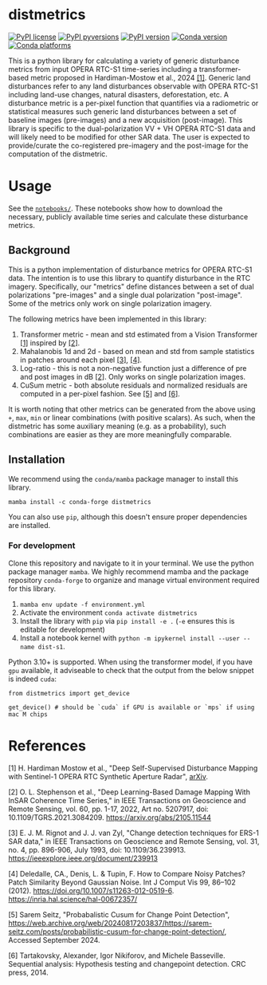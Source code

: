# distmetrics 

[![PyPI license](https://img.shields.io/pypi/l/distmetrics.svg)](https://pypi.python.org/pypi/distmetrics/)
[![PyPI pyversions](https://img.shields.io/pypi/pyversions/distmetrics.svg)](https://pypi.python.org/pypi/distmetrics/)
[![PyPI version](https://img.shields.io/pypi/v/distmetrics.svg)](https://pypi.python.org/pypi/distmetrics/)
[![Conda version](https://img.shields.io/conda/vn/conda-forge/distmetrics)](https://anaconda.org/conda-forge/distmetrics)
[![Conda platforms](https://img.shields.io/conda/pn/conda-forge/distmetrics)](https://anaconda.org/conda-forge/distmetrics)

This is a python library for calculating a variety of generic disturbance metrics from input OPERA RTC-S1 time-series including a transformer-based metric proposed in Hardiman-Mostow et al., 2024 [[1]](#1).
Generic land disturbances refer to any land disturbances observable with OPERA RTC-S1 including land-use changes, natural disasters, deforestation, etc.
A disturbance metric is a per-pixel function that quantifies via a radiometric or statistical measures such generic land disturbances between a set of baseline images (pre-images) and a new acquisition (post-image).
This library is specific to the dual-polarization VV $+$ VH OPERA RTC-S1 data and will likely need to be modified for other SAR data.
The user is expected to provide/curate the co-registered pre-imagery and the post-image for the computation of the distmetric.

# Usage

See the [`notebooks/`](notebooks/). 
These notebooks show how to download the necessary, publicly available time series and calculate these disturbance metrics.


## Background

This is a python implementation of disturbance metrics for OPERA RTC-S1 data. The intention is to use this library to quantify disturbance in the RTC imagery. Specifically, our "metrics" define distances between a set of dual polarizations "pre-images" and a single dual polarization "post-image". Some of the metrics only work on single polarization imagery.

The following metrics have been implemented in this library:

1. Transformer metric - mean and std estimated from a Vision Transformer [[1]](#1) inspired by [[2]](#2).
2. Mahalanobis 1d and 2d  - based on mean and std from sample statistics in patches around each pixel [[3]](#3), [[4]](#4).
3. Log-ratio - this is not a non-negative function just a difference of pre and post images in dB [[2]](#1). Only works on single polarization images.
4. CuSum metric - both absolute residuals and normalized residuals are computed in a per-pixel fashion. See [[5]](#5) and [[6]](#6).

It is worth noting that other metrics can be generated from the above using `+`, `max`, `min` or linear combinations (with positive scalars). As such, when the distmetric has some auxiliary meaning (e.g. as a probability), such combinations are easier as they are more meaningfully comparable.

## Installation

We recommend using the `conda/mamba` package manager to install this library.

```
mamba install -c conda-forge distmetrics
```

You can also use `pip`, although this doesn't ensure proper dependencies are installed.


### For development

Clone this repository and navigate to it in your terminal. We use the python package manager `mamba`. We highly recommend mamba and the package repository `conda-forge` to organize and manage virtual environment required for this library.

1. `mamba env update -f environment.yml`
2. Activate the environment `conda activate distmetrics`
3. Install the library with `pip` via `pip install -e .` (`-e` ensures this is editable for development)
4. Install a notebook kernel with `python -m ipykernel install --user --name dist-s1`.

Python 3.10+ is supported. When using the transformer model, if you have `gpu` available, it adviseable to check that the output from the below snippet is indeed `cuda`:

```
from distmetrics import get_device

get_device() # should be `cuda` if GPU is available or `mps` if using mac M chips
```

# References

<a id=1>[1]</a> H. Hardiman Mostow et al., "Deep Self-Supervised Disturbance Mapping with Sentinel-1 OPERA RTC Synthetic Aperture Radar", [arXiv](https://arxiv.org/abs/2409.15568).

<a id=2>[2]</a> O. L. Stephenson et al., "Deep Learning-Based Damage Mapping With InSAR Coherence Time Series," in IEEE Transactions on Geoscience and Remote Sensing, vol. 60, pp. 1-17, 2022, Art no. 5207917, doi: 10.1109/TGRS.2021.3084209. https://arxiv.org/abs/2105.11544 

<a id="3">[3]</a> E. J. M. Rignot and J. J. van Zyl, "Change detection techniques for ERS-1 SAR data," in IEEE Transactions on Geoscience and Remote Sensing, vol. 31, no. 4, pp. 896-906, July 1993, doi: 10.1109/36.239913. https://ieeexplore.ieee.org/document/239913 

<a id=4>[4]</a> Deledalle, CA., Denis, L. & Tupin, F. How to Compare Noisy Patches? Patch Similarity Beyond Gaussian Noise. Int J Comput Vis 99, 86–102 (2012). https://doi.org/10.1007/s11263-012-0519-6. https://inria.hal.science/hal-00672357/

<a id=5>[5]</a> Sarem Seitz, "Probabalistic Cusum for Change Point Detection", https://web.archive.org/web/20240817203837/https://sarem-seitz.com/posts/probabilistic-cusum-for-change-point-detection/, Accessed September 2024.

<a id=6>[6]</a> Tartakovsky, Alexander, Igor Nikiforov, and Michele Basseville. Sequential analysis: Hypothesis testing and changepoint detection. CRC press, 2014.